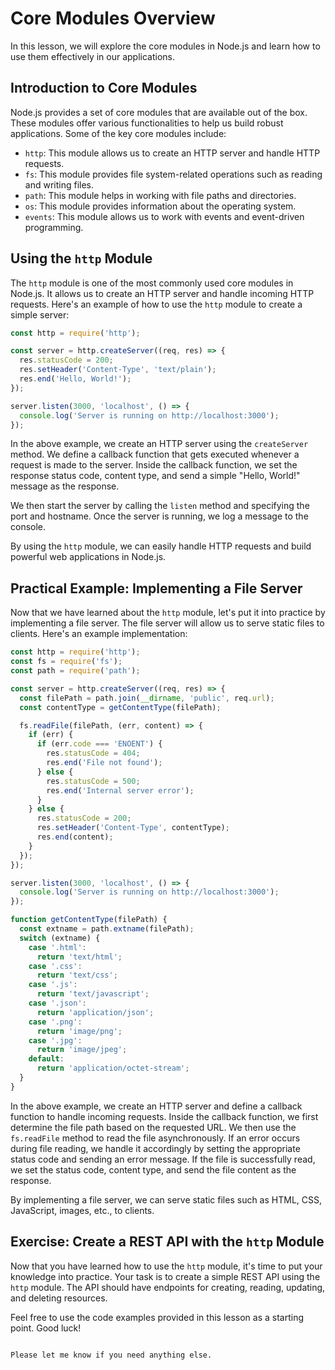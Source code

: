 # Core Modules Overview

In this lesson, we will explore the core modules in Node.js and learn how to use them effectively in our applications.

## Introduction to Core Modules

Node.js provides a set of core modules that are available out of the box. These modules offer various functionalities to help us build robust applications. Some of the key core modules include:

- `http`: This module allows us to create an HTTP server and handle HTTP requests.
- `fs`: This module provides file system-related operations such as reading and writing files.
- `path`: This module helps in working with file paths and directories.
- `os`: This module provides information about the operating system.
- `events`: This module allows us to work with events and event-driven programming.

## Using the `http` Module

The `http` module is one of the most commonly used core modules in Node.js. It allows us to create an HTTP server and handle incoming HTTP requests. Here's an example of how to use the `http` module to create a simple server:

```javascript
const http = require('http');

const server = http.createServer((req, res) => {
  res.statusCode = 200;
  res.setHeader('Content-Type', 'text/plain');
  res.end('Hello, World!');
});

server.listen(3000, 'localhost', () => {
  console.log('Server is running on http://localhost:3000');
});
```

In the above example, we create an HTTP server using the `createServer` method. We define a callback function that gets executed whenever a request is made to the server. Inside the callback function, we set the response status code, content type, and send a simple "Hello, World!" message as the response.

We then start the server by calling the `listen` method and specifying the port and hostname. Once the server is running, we log a message to the console.

By using the `http` module, we can easily handle HTTP requests and build powerful web applications in Node.js.

## Practical Example: Implementing a File Server

Now that we have learned about the `http` module, let's put it into practice by implementing a file server. The file server will allow us to serve static files to clients. Here's an example implementation:

```javascript
const http = require('http');
const fs = require('fs');
const path = require('path');

const server = http.createServer((req, res) => {
  const filePath = path.join(__dirname, 'public', req.url);
  const contentType = getContentType(filePath);

  fs.readFile(filePath, (err, content) => {
    if (err) {
      if (err.code === 'ENOENT') {
        res.statusCode = 404;
        res.end('File not found');
      } else {
        res.statusCode = 500;
        res.end('Internal server error');
      }
    } else {
      res.statusCode = 200;
      res.setHeader('Content-Type', contentType);
      res.end(content);
    }
  });
});

server.listen(3000, 'localhost', () => {
  console.log('Server is running on http://localhost:3000');
});

function getContentType(filePath) {
  const extname = path.extname(filePath);
  switch (extname) {
    case '.html':
      return 'text/html';
    case '.css':
      return 'text/css';
    case '.js':
      return 'text/javascript';
    case '.json':
      return 'application/json';
    case '.png':
      return 'image/png';
    case '.jpg':
      return 'image/jpeg';
    default:
      return 'application/octet-stream';
  }
}
```

In the above example, we create an HTTP server and define a callback function to handle incoming requests. Inside the callback function, we first determine the file path based on the requested URL. We then use the `fs.readFile` method to read the file asynchronously. If an error occurs during file reading, we handle it accordingly by setting the appropriate status code and sending an error message. If the file is successfully read, we set the status code, content type, and send the file content as the response.

By implementing a file server, we can serve static files such as HTML, CSS, JavaScript, images, etc., to clients.

## Exercise: Create a REST API with the `http` Module

Now that you have learned how to use the `http` module, it's time to put your knowledge into practice. Your task is to create a simple REST API using the `http` module. The API should have endpoints for creating, reading, updating, and deleting resources.

Feel free to use the code examples provided in this lesson as a starting point. Good luck!
```

Please let me know if you need anything else.
